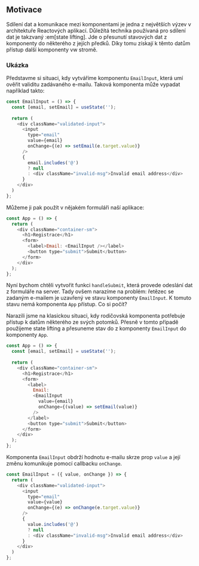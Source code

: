 ## Motivace

Sdílení dat a komunikace mezi komponentami je jedna z největších výzev v architektuře Reactových aplikací. Důležítá techníka používaná pro sdílení dat je takzvaný :em[state lifting]. Jde o přesunutí stavových dat z komponenty do některého z jejích předků. Díky tomu získají k těmto datům přístup další komponenty vw stromě.

### Ukázka

Představme si situaci, kdy vytváříme komponentu `EmailInput`, která umí ověřit validitu zadávaného e-mailu. Taková komponenta může vypadat například takto:

```js
const EmailInput = () => {
  const [email, setEmail] = useState('');
  
  return (
    <div className="validated-input">
      <input 
        type="email"
        value={email}
        onChange={(e) => setEmail(e.target.value)}
      />
      { 
        email.includes('@') 
        ? null 
        : <div className="invalid-msg">Invalid email address</div>
      }
    </div>
  )
};
```

Můžeme ji pak použít v nějakém formuláři naší aplikace:

```js
const App = () => {
  return (
    <div className="container-sm">
      <h1>Registrace</h1>
      <form>
        <label>Email: <EmailInput /></label>
        <button type="submit">Submit</button>
      </form>
    </div>
  );
};
```

Nyní bychom chtěli vytvořit funkci `handleSubmit`, která provede odeslání dat z formuláře na server. Tady ovšem narazíme na problém: řetězec se zadaným e-mailem je uzavřený ve stavu komponenty `EmailInput`. K tomuto stavu nemá komponenta `App` přístup. Co si počít?

Narazili jsme na klasickou situaci, kdy rodičovská komponenta potřebuje přístup k datům některého ze svých potomků. Přesně v tomto případě použijeme state lifting a přesuneme stav do z komponenty `EmailInput` do komponenty `App`. 

```js
const App = () => {
  const [email, setEmail] = useState('');
  
  return (
    <div className="container-sm">
      <h1>Registrace</h1>
      <form>
        <label>
          Email:
          <EmailInput
            value={email}
            onChange={(value) => setEmail(value)}
          />
        </label>
        <button type="submit">Submit</button>
      </form>
    </div>
  );
};
```

Komponenta `EmailInput` obdrží hodnotu e-mailu skrze prop `value` a její změnu komunikuje pomocí callbacku `onChange`. 

```js
const EmailInput = ({ value, onChange }) => {
  return (
    <div className="validated-input">
      <input 
        type="email"
        value={value}
        onChange={(e) => onChange(e.target.value)}
      />
      { 
        value.includes('@') 
        ? null 
        : <div className="invalid-msg">Invalid email address</div>
      }
    </div>
  )
};
```
